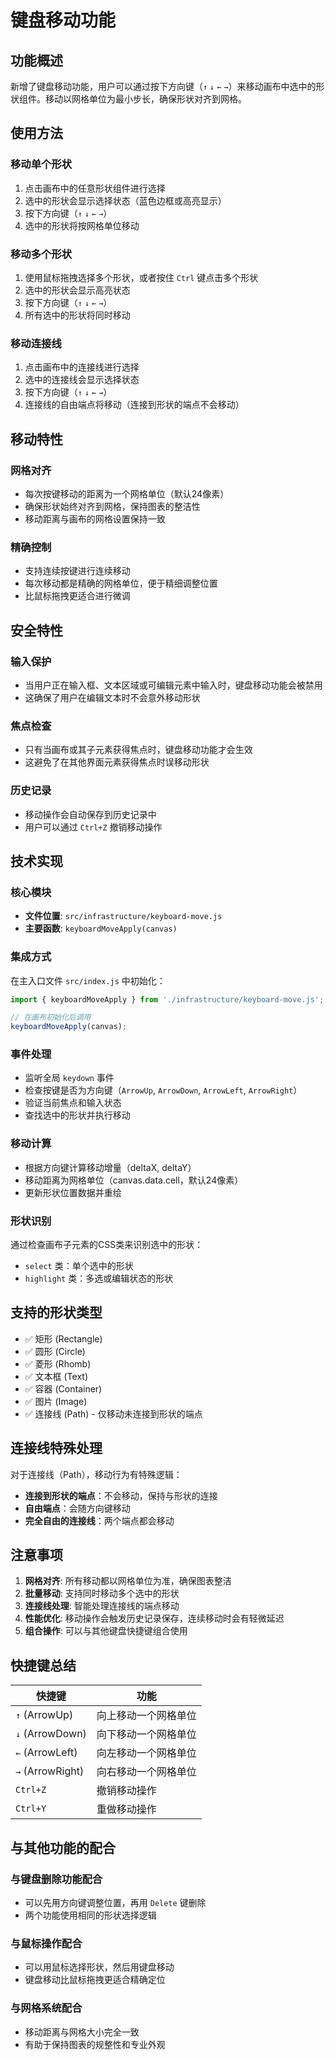 # 键盘移动功能

## 功能概述

新增了键盘移动功能，用户可以通过按下方向键（`↑` `↓` `←` `→`）来移动画布中选中的形状组件。移动以网格单位为最小步长，确保形状对齐到网格。

## 使用方法

### 移动单个形状
1. 点击画布中的任意形状组件进行选择
2. 选中的形状会显示选择状态（蓝色边框或高亮显示）
3. 按下方向键（`↑` `↓` `←` `→`）
4. 选中的形状将按网格单位移动

### 移动多个形状
1. 使用鼠标拖拽选择多个形状，或者按住 `Ctrl` 键点击多个形状
2. 选中的形状会显示高亮状态
3. 按下方向键（`↑` `↓` `←` `→`）
4. 所有选中的形状将同时移动

### 移动连接线
1. 点击画布中的连接线进行选择
2. 选中的连接线会显示选择状态
3. 按下方向键（`↑` `↓` `←` `→`）
4. 连接线的自由端点将移动（连接到形状的端点不会移动）

## 移动特性

### 网格对齐
- 每次按键移动的距离为一个网格单位（默认24像素）
- 确保形状始终对齐到网格，保持图表的整洁性
- 移动距离与画布的网格设置保持一致

### 精确控制
- 支持连续按键进行连续移动
- 每次移动都是精确的网格单位，便于精细调整位置
- 比鼠标拖拽更适合进行微调

## 安全特性

### 输入保护
- 当用户正在输入框、文本区域或可编辑元素中输入时，键盘移动功能会被禁用
- 这确保了用户在编辑文本时不会意外移动形状

### 焦点检查
- 只有当画布或其子元素获得焦点时，键盘移动功能才会生效
- 这避免了在其他界面元素获得焦点时误移动形状

### 历史记录
- 移动操作会自动保存到历史记录中
- 用户可以通过 `Ctrl+Z` 撤销移动操作

## 技术实现

### 核心模块
- **文件位置**: `src/infrastructure/keyboard-move.js`
- **主要函数**: `keyboardMoveApply(canvas)`

### 集成方式
在主入口文件 `src/index.js` 中初始化：
```javascript
import { keyboardMoveApply } from './infrastructure/keyboard-move.js';

// 在画布初始化后调用
keyboardMoveApply(canvas);
```

### 事件处理
- 监听全局 `keydown` 事件
- 检查按键是否为方向键（`ArrowUp`, `ArrowDown`, `ArrowLeft`, `ArrowRight`）
- 验证当前焦点和输入状态
- 查找选中的形状并执行移动

### 移动计算
- 根据方向键计算移动增量（deltaX, deltaY）
- 移动距离为网格单位（canvas.data.cell，默认24像素）
- 更新形状位置数据并重绘

### 形状识别
通过检查画布子元素的CSS类来识别选中的形状：
- `select` 类：单个选中的形状
- `highlight` 类：多选或编辑状态的形状

## 支持的形状类型

- ✅ 矩形 (Rectangle)
- ✅ 圆形 (Circle) 
- ✅ 菱形 (Rhomb)
- ✅ 文本框 (Text)
- ✅ 容器 (Container)
- ✅ 图片 (Image)
- ✅ 连接线 (Path) - 仅移动未连接到形状的端点

## 连接线特殊处理

对于连接线（Path），移动行为有特殊逻辑：
- **连接到形状的端点**：不会移动，保持与形状的连接
- **自由端点**：会随方向键移动
- **完全自由的连接线**：两个端点都会移动

## 注意事项

1. **网格对齐**: 所有移动都以网格单位为准，确保图表整洁
2. **批量移动**: 支持同时移动多个选中的形状
3. **连接线处理**: 智能处理连接线的端点移动
4. **性能优化**: 移动操作会触发历史记录保存，连续移动时会有轻微延迟
5. **组合操作**: 可以与其他键盘快捷键组合使用

## 快捷键总结

| 快捷键 | 功能 |
|--------|------|
| `↑` (ArrowUp) | 向上移动一个网格单位 |
| `↓` (ArrowDown) | 向下移动一个网格单位 |
| `←` (ArrowLeft) | 向左移动一个网格单位 |
| `→` (ArrowRight) | 向右移动一个网格单位 |
| `Ctrl+Z` | 撤销移动操作 |
| `Ctrl+Y` | 重做移动操作 |

## 与其他功能的配合

### 与键盘删除功能配合
- 可以先用方向键调整位置，再用 `Delete` 键删除
- 两个功能使用相同的形状选择逻辑

### 与鼠标操作配合
- 可以用鼠标选择形状，然后用键盘移动
- 键盘移动比鼠标拖拽更适合精确定位

### 与网格系统配合
- 移动距离与网格大小完全一致
- 有助于保持图表的规整性和专业外观 
